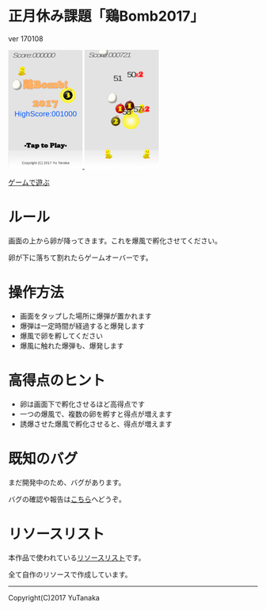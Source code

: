 # 正月休み課題「鶏Bomb2017」
ver 170108
<p>
<a href="docs/webgl/index.html" target="_blank">
<img src="docs/images/img0.png" height="240px" alt="タイトル画面">
<img src="docs/images/img1.png" height="240px" alt="ゲーム画面">
<p>ゲームで遊ぶ</p>
</a>
</p>

# ルール
画面の上から卵が降ってきます。これを爆風で孵化させてください。

卵が下に落ちて割れたらゲームオーバーです。

# 操作方法
- 画面をタップした場所に爆弾が置かれます
- 爆弾は一定時間が経過すると爆発します
- 爆風で卵を孵してください
- 爆風に触れた爆弾も、爆発します

# 高得点のヒント
- 卵は画面下で孵化させるほど高得点です
- 一つの爆風で、複数の卵を孵すと得点が増えます
- 誘爆させた爆風で孵化させると、得点が増えます

# 既知のバグ
まだ開発中のため、バグがあります。

バグの確認や報告は[こちら](https://github.com/tanakaedu/ToriBomb2017/issues)へどうぞ。

# リソースリスト
本作品で使われている<a href="docs/リソースリスト.xlsx" target="_blank">リソースリスト</a>です。

全て自作のリソースで作成しています。

---
Copyright(C)2017 YuTanaka
